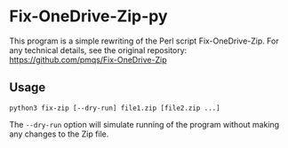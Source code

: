 # Fix-OneDrive-Zip-py
This program is a simple rewriting of the Perl script Fix-OneDrive-Zip. For any technical details, see the original repository: https://github.com/pmqs/Fix-OneDrive-Zip

## Usage

    python3 fix-zip [--dry-run] file1.zip [file2.zip ...]

The `--dry-run` option will simulate running of the program without making any changes to the Zip file.
